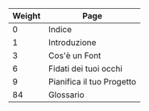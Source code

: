 | Weight | Page                                       |
|--------|--------------------------------------------|
| 0      | Indice                                     |
| 1      | Introduzione                               |
| 3      | Cos'è un Font                              |
| 6      | Fidati dei tuoi occhi                      |
| 9      | Pianifica il tuo Progetto                  |
| 84     | Glossario                                  |
